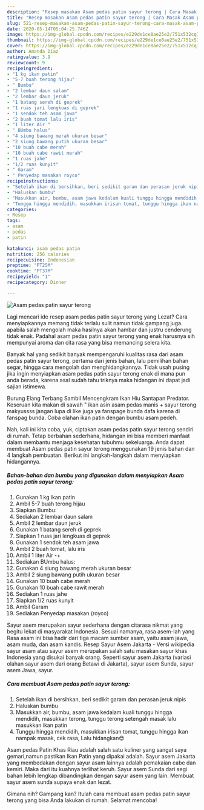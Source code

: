 ```yaml
---
description: "Resep masakan Asam pedas patin sayur terong | Cara Masak Asam pedas patin sayur terong Yang Enak Dan Lezat"
title: "Resep masakan Asam pedas patin sayur terong | Cara Masak Asam pedas patin sayur terong Yang Enak Dan Lezat"
slug: 521-resep-masakan-asam-pedas-patin-sayur-terong-cara-masak-asam-pedas-patin-sayur-terong-yang-enak-dan-lezat
date: 2020-05-14T05:04:25.746Z
image: https://img-global.cpcdn.com/recipes/e229de1ce8ae25e2/751x532cq70/asam-pedas-patin-sayur-terong-foto-resep-utama.jpg
thumbnail: https://img-global.cpcdn.com/recipes/e229de1ce8ae25e2/751x532cq70/asam-pedas-patin-sayur-terong-foto-resep-utama.jpg
cover: https://img-global.cpcdn.com/recipes/e229de1ce8ae25e2/751x532cq70/asam-pedas-patin-sayur-terong-foto-resep-utama.jpg
author: Amanda Diaz
ratingvalue: 3.9
reviewcount: 9
recipeingredient:
- "1 kg ikan patin"
- "5-7 buah terong hijau"
- " Bumbu"
- "2 lembar daun salam"
- "2 lembar daun jeruk"
- "1 batang sereh di geprek"
- "1 ruas jari lengkuas di geprek"
- "1 sendok teh asam jawa"
- "2 buah tomat lalu iris"
- "1 liter Air "
- " BUmbu halus"
- "4 siung bawang merah ukuran besar"
- "2 siung bawang putih ukuran besar"
- "10 buah cabe merah"
- "10 buah cabe rawit merah"
- "1 ruas jahe"
- "1/2 ruas kunyit"
- " Garam"
- " Penyedap masakan royco"
recipeinstructions:
- "Setelah ikan di bersihkan, beri sedikit garam dan perasan jeruk nipis"
- "Haluskan bumbu"
- "Masukkan air, bumbu, asam jawa kedalam kuali tunggu hingga mendidih, masukkan terong, tunggu terong setengah masak lalu masukkan ikan patin"
- "Tunggu hingga mendidih, masukkan irisan tomat, tunggu hingga ikan nampak masak, cek rasa, Lalu hidangkan😍"
categories:
- Resep
tags:
- asam
- pedas
- patin

katakunci: asam pedas patin 
nutrition: 256 calories
recipecuisine: Indonesian
preptime: "PT25M"
cooktime: "PT37M"
recipeyield: "1"
recipecategory: Dinner

---
```



![Asam pedas patin sayur terong](https://img-global.cpcdn.com/recipes/e229de1ce8ae25e2/751x532cq70/asam-pedas-patin-sayur-terong-foto-resep-utama.jpg)

Lagi mencari ide resep asam pedas patin sayur terong yang Lezat? Cara menyiapkannya memang tidak terlalu sulit namun tidak gampang juga. apabila salah mengolah maka hasilnya akan hambar dan justru cenderung tidak enak. Padahal asam pedas patin sayur terong yang enak harusnya sih mempunyai aroma dan cita rasa yang bisa memancing selera kita.

Banyak hal yang sedikit banyak mempengaruhi kualitas rasa dari asam pedas patin sayur terong, pertama dari jenis bahan, lalu pemilihan bahan segar, hingga cara mengolah dan menghidangkannya. Tidak usah pusing jika ingin menyiapkan asam pedas patin sayur terong enak di mana pun anda berada, karena asal sudah tahu triknya maka hidangan ini dapat jadi sajian istimewa.

Burung Elang Terbang Sambil Mencengkram Ikan Hiu Santapan Predator. Keseruan kita makan di sawah &#34; ikan asin asam pedas manis + sayur terong makyussss jangan lupa di like juga ya fanspage bunda dafa karena di fanspag bunda. Coba olahan ikan patin dengan bumbu asam pedeh.


Nah, kali ini kita coba, yuk, ciptakan asam pedas patin sayur terong sendiri di rumah. Tetap berbahan sederhana, hidangan ini bisa memberi manfaat dalam membantu menjaga kesehatan tubuhmu sekeluarga. Anda dapat membuat Asam pedas patin sayur terong menggunakan 19 jenis bahan dan 4 langkah pembuatan. Berikut ini langkah-langkah dalam menyiapkan hidangannya.

<!--inarticleads1-->

##### Bahan-bahan dan bumbu yang digunakan dalam menyiapkan Asam pedas patin sayur terong:

1. Gunakan 1 kg ikan patin
1. Ambil 5-7 buah terong hijau
1. Siapkan  Bumbu:
1. Sediakan 2 lembar daun salam
1. Ambil 2 lembar daun jeruk
1. Gunakan 1 batang sereh di geprek
1. Siapkan 1 ruas jari lengkuas di geprek
1. Gunakan 1 sendok teh asam jawa
1. Ambil 2 buah tomat, lalu iris
1. Ambil 1 liter Air -+
1. Sediakan  BUmbu halus:
1. Gunakan 4 siung bawang merah ukuran besar
1. Ambil 2 siung bawang putih ukuran besar
1. Gunakan 10 buah cabe merah
1. Gunakan 10 buah cabe rawit merah
1. Sediakan 1 ruas jahe
1. Siapkan 1/2 ruas kunyit
1. Ambil  Garam
1. Sediakan  Penyedap masakan (royco)


Sayur asem merupakan sayur sederhana dengan citarasa nikmat yang begitu lekat di masyarakat Indonesia. Sesuai namanya, rasa asem-lah yang Rasa asam ini bisa hadir dari tiga macam sumber asam, yaitu asam jawa, asam muda, dan asam kandis. Resep Sayur Asem Jakarta - Versi wikipedia sayur asam atau sayur asem merupakan salah satu masakan sayur khas Indonesia yang disukai banyak orang. Seperti sayur asem Jakarta (variasi olahan sayur asem dari orang Betawi di Jakarta), sayur asem Sunda, sayur asem Jawa, sayur. 

<!--inarticleads2-->

##### Cara membuat Asam pedas patin sayur terong:

1. Setelah ikan di bersihkan, beri sedikit garam dan perasan jeruk nipis
1. Haluskan bumbu
1. Masukkan air, bumbu, asam jawa kedalam kuali tunggu hingga mendidih, masukkan terong, tunggu terong setengah masak lalu masukkan ikan patin
1. Tunggu hingga mendidih, masukkan irisan tomat, tunggu hingga ikan nampak masak, cek rasa, Lalu hidangkan😍


Asam pedas Patin Khas Riau adalah salah satu kuliner yang sangat saya gemari,namun pastikan Ikan Patin yang dipakai adalah. Sayur asem Jakarta yang membedakan dengan sayur asam lainnya adalah pemakaian cabe dan kemiri. Maka dari itu kuahnya terlihat keruh. Sayur asem Sunda dari segi bahan lebih lengkap dibandingkan dengan sayur asem yang lain. Membuat sayur asem sunda supaya enak dan lezat. 

Gimana nih? Gampang kan? Itulah cara membuat asam pedas patin sayur terong yang bisa Anda lakukan di rumah. Selamat mencoba!
